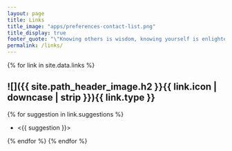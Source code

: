 ```yaml
---
layout: page
title: Links
title_image: "apps/preferences-contact-list.png"
title_display: true
footer_quote: "\"Knowing others is wisdom, knowing yourself is enlightenment.\"---Laozi"
permalink: /links/
---
```

{% for link in site.data.links %}


## ![]({{ site.path_header_image.h2 }}{{ link.icon | downcase | strip }}){{ link.type }}

{% for suggestion in link.suggestions %}

* <{{ suggestion }}>

{% endfor %}
{% endfor %}